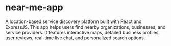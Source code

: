 # near-me-app
A location-based service discovery platform built with React and ExpressJS. This app helps users find nearby organizations, businesses, and service providers. It features interactive maps, detailed business profiles, user reviews, real-time live chat, and personalized search options.
